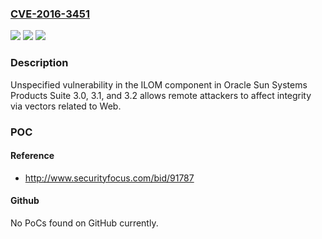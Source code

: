 ### [CVE-2016-3451](https://cve.mitre.org/cgi-bin/cvename.cgi?name=CVE-2016-3451)
![](https://img.shields.io/static/v1?label=Product&message=n%2Fa&color=blue)
![](https://img.shields.io/static/v1?label=Version&message=n%2Fa&color=blue)
![](https://img.shields.io/static/v1?label=Vulnerability&message=n%2Fa&color=brighgreen)

### Description

Unspecified vulnerability in the ILOM component in Oracle Sun Systems Products Suite 3.0, 3.1, and 3.2 allows remote attackers to affect integrity via vectors related to Web.

### POC

#### Reference
- http://www.securityfocus.com/bid/91787

#### Github
No PoCs found on GitHub currently.

